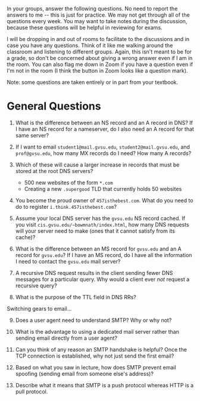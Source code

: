 In your groups, answer the following questions.
No need to report the answers to me --
this is just for practice.
We may not get through all of the questions every week.
You may want to take notes during the discussion,
because these questions will be helpful in reviewing for exams.

I will be dropping in and out of rooms to facilitate to the discussions and in
case you have any questions.
Think of it like me walking around the classroom and listening to different
groups.
Again, this isn't meant to be for a grade,
so don't be concerned about giving a wrong answer even if I am in the room.
You can also flag me down in Zoom if you have a question even if I'm not in the
room
(I think the button in Zoom looks like a question mark).

Note: some questions are taken entirely or in part from your textbook.

# General Questions

1. What is the difference between an NS record and an A record in DNS?
If I have an NS record for a nameserver,
do I also need an A record for that same server?

2. If I want to email `student1@mail.gvsu.edu`, `student2@mail.gvsu.edu`,
and `prof@gvsu.edu`,
how many MX records do I need?
How many A records?

3. Which of these will cause a larger increase in records that must be stored
at the root DNS servers?
    * 500 new websites of the form `*.com`
    * Creating a new `.supergood` TLD that currently holds 50 websites

4. You become the proud owner of `457isthebest.com`.
What do you need to do to register `i.think.457isthebest.com`?

5. Assume your local DNS server has the `gvsu.edu` NS record cached.
If you visit `cis.gvsu.edu/~bowmnath/index.html`,
how many DNS requests will your server need to make
(ones that it cannot satisfy from its cache)?

6. What is the difference between an MS record for `gvsu.edu` and an A record
for `gvsu.edu`?
If I have an MS record,
do I have all the information I need to contact the `gvsu.edu` mail server?

7. A recursive DNS request results in the client sending fewer DNS messages
for a particular query.
Why would a client ever *not* request a recursive query?

8. What is the purpose of the TTL field in DNS RRs?

Switching gears to email...

9. Does a user agent need to understand SMTP?
Why or why not?

10. What is the advantage to using a dedicated mail server rather than sending
email directly from a user agent?

11. Can you think of any reason an SMTP handshake is helpful?
Once the TCP connection is established,
why not just send the first email?

12. Based on what you saw in lecture,
how does SMTP prevent email spoofing
(sending email from someone else's address)?

13. Describe what it means that SMTP is a push protocol whereas HTTP is a pull
protocol.
